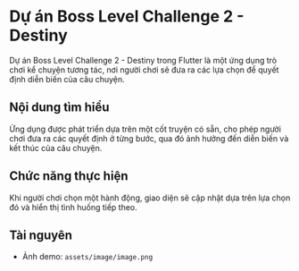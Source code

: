 # Dự án Boss Level Challenge 2 - Destiny

Dự án Boss Level Challenge 2 - Destiny trong Flutter là một ứng dụng trò chơi kể chuyện tương tác, nơi người chơi sẽ đưa ra các lựa chọn để quyết định diễn biến của câu chuyện.

## Nội dung tìm hiểu

Ứng dụng được phát triển dựa trên một cốt truyện có sẵn, cho phép người chơi đưa ra các quyết định ở từng bước, qua đó ảnh hưởng đến diễn biến và kết thúc của câu chuyện.

## Chức năng thực hiện

Khi người chơi chọn một hành động, giao diện sẽ cập nhật dựa trên lựa chọn đó và hiển thị tình huống tiếp theo.

## Tài nguyên

- Ảnh demo: `assets/image/image.png`